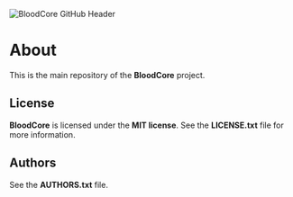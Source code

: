 ![BloodCore GitHub Header](https://raw.githubusercontent.com/wow-bloodcore/image-assets/master/github-header.png)

# About
This is the main repository of the __BloodCore__ project.

## License
__BloodCore__ is licensed under the __MIT license__. See the __LICENSE.txt__ file for more information.

## Authors
See the __AUTHORS.txt__ file.

